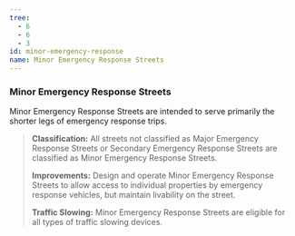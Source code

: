 ```yaml
---
tree:
  - 6
  - 6
  - 3
id: minor-emergency-response
name: Minor Emergency Response Streets
---
```

### Minor Emergency Response Streets

Minor Emergency Response Streets are intended to serve primarily the shorter legs of emergency response trips.

> **Classification:** All streets not classified as Major Emergency Response Streets or Secondary Emergency Response Streets are classified as Minor Emergency Response Streets.
>
> **Improvements:** Design and operate Minor Emergency Response Streets to allow access to individual properties by emergency response vehicles, but maintain livability on the street.
>
> **Traffic Slowing:** Minor Emergency Response Streets are eligible for all types of traffic slowing devices.
